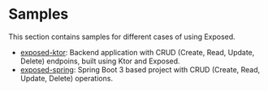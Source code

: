 # Samples

This section contains samples for different cases of using Exposed.

- [exposed-ktor](exposed-ktor): Backend application with CRUD (Create, Read, Update, Delete) endpoins, built using Ktor and Exposed. 
- [exposed-spring](exposed-spring): Spring Boot 3 based project with CRUD (Create, Read, Update, Delete) operations.
